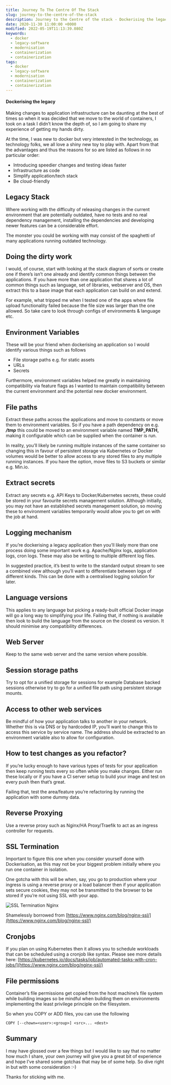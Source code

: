 ```yaml
---
title: Journey To The Centre Of The Stack
slug: journey-to-the-centre-of-the-stack
description: Journey to the Centre of the stack - Dockerising the legacy
date: 2020-11-30 11:00:00 +0000
modified: 2022-05-19T11:13:39.080Z
keywords:
  - docker
  - legacy-software
  - modernisation
  - containerization
  - containerization
tags:
  - docker
  - legacy-software
  - modernisation
  - containerization
  - containerization
---
```


#### Dockerising the legacy

Making changes to application infrastructure can be daunting at the best of times so when it was decided that we move to the world of containers, I took on a task I didn’t know the depth of, so I am going to share my experience of getting my hands dirty.

At the time, I was new to docker but very interested in the technology, as technology folks, we all love a shiny new toy to play with. Apart from that the advantages and thus the reasons for so are listed as follows in no particular order:

- Introducing speedier changes and testing ideas faster
- Infrastructure as code
- Simplify application/tech stack
- Be cloud-friendly

<!--truncate-->

## Legacy Stack

Where working with the difficulty of releasing changes in the current environment that are potentially outdated, have no tests and no real dependency management, installing the dependencies and developing newer features can be a considerable effort.

The monster you could be working with may consist of the spaghetti of many applications running outdated technology.

## Doing the dirty work

I would, of course, start with looking at the stack diagram of sorts or create one if there’s isn’t one already and identify common things between the applications. If you have more than one application that shares a lot of common things such as language, set of libraries, webserver and OS, then extract this to a base image that each application can build on and extend.

For example, what tripped me when I tested one of the apps where file upload functionality failed because the file size was larger than the one allowed. So take care to look through configs of environments & language etc.

## Environment Variables

These will be your friend when dockerising an application so I would identify various things such as follows

- File storage paths e.g. for static assets
- URLs
- Secrets

Furthermore, environment variables helped me greatly in maintaining compatibility via feature flags as I wanted to maintain compatibility between the current environment and the potential new docker environment.

## File paths

Extract these paths across the applications and move to constants or move them to environment variables. So if you have a path dependency on e.g. **_/tmp_** this could be moved to an environment variable named **TMP_PATH,** making it configurable which can be supplied when the container is run.

In reality, you’ll likely be running multiple instances of the same container so changing this in favour of persistent storage via Kubernetes or Docker volumes would be better to allow access to any stored files to any multiple running instances. If you have the option, move files to S3 buckets or similar e.g. Min.io.

## Extract secrets

Extract any secrets e.g. API Keys to Docker/Kubernetes secrets, these could be stored in your favourite secrets management solution. Although initially, you may not have an established secrets management solution, so moving these to environment variables temporarily would allow you to get on with the job at hand.

## Logging mechanism

If you’re dockerising a legacy application then you’ll likely more than one process doing some important work e.g. Apache/Nginx logs, application logs, cron logs. These may also be writing to multiple different log files.

In suggested practice, it’s best to write to the standard output stream to see a combined view although you’ll want to differentiate between logs of different kinds. This can be done with a centralised logging solution for later.

## Language versions

This applies to any language but picking a ready-built official Docker image will go a long way to simplifying your life. Failing that, if nothing is available then look to build the language from the source on the closest os version. It should minimise any compatibility differences.

## Web Server

Keep to the same web server and the same version where possible.

## Session storage paths

Try to opt for a unified storage for sessions for example Database backed sessions otherwise try to go for a unified file path using persistent storage mounts.

## Access to other web services

Be mindful of how your application talks to another in your network. Whether this is via DNS or by hardcoded IP, you’ll want to change this to access this service by service name. The address should be extracted to an environment variable also to allow for configuration.

## How to test changes as you refactor?

If you’re lucky enough to have various types of tests for your application then keep running tests every so often while you make changes. Either run these locally or if you have a CI server setup to build your image and test on every push then that’s great.

Failing that, test the area/feature you’re refactoring by running the application with some dummy data.

## Reverse Proxying

Use a reverse proxy such as Nginx/HA Proxy/Traefik to act as an ingress controller for requests.

## SSL Termination

Important to figure this one when you consider yourself done with Dockerisation, as this may not be your biggest problem initially where you run one container in isolation.

One gotcha with this will be when, say, you go to production where your ingress is using a reverse proxy or a load balancer then if your application sets secure cookies, they may not be transmitted to the browser to be stored if you’re not using SSL with your app.

![SSL Termination Nginx](https://www.nginx.com/wp-content/uploads/2014/04/nginx-decrypts-https-traffic.png)

Shamelessly borrowed from [https://www.nginx.com/blog/nginx-ssl/](https://www.nginx.com/blog/nginx-ssl/)

## Cronjobs

If you plan on using Kubernetes then it allows you to schedule workloads that can be scheduled using a cronjob like syntax. Please see more details here: [https://kubernetes.io/docs/tasks/job/automated-tasks-with-cron-jobs/](https://www.nginx.com/blog/nginx-ssl/)

## File permissions

Container’s file permissions get copied from the host machine’s file system while building images so be mindful when building them on environments implementing the least privilege principle on the filesystem.

So when you COPY or ADD files, you can use the following

    COPY [--chown=<user>:<group>] <src>... <dest>

## Summary

I may have glossed over a few things but I would like to say that no matter how much I share, your own journey will give you a great bit of experience and hope I’ve shared some gotchas that may be of some help. So dive right in but with some consideration :-)

Thanks for sticking with me.
